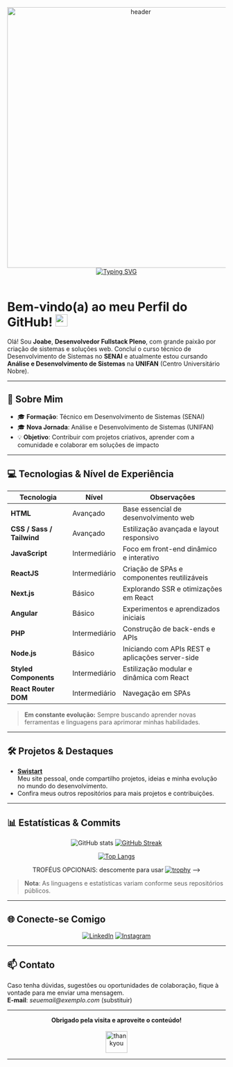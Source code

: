<!-- CABEÇALHO OU BANNER OPCIONAL -->
<div align="center">
  <img src="https://media.giphy.com/media/k0ijJhqrUP4T2EvmJ1/giphy.gif" width="600" alt="header"/>
</div>

<!-- TÍTULO ANIMADO (Typing SVG) -->
<div align="center">
  <a href="https://github.com/joabe-nascimento">
    <img src="https://readme-typing-svg.herokuapp.com?font=Fira+Code&size=26&pause=1000&color=F7F7F7&center=true&vCenter=true&width=500&lines=Desenvolvedor+Fullstack+Pleno;Apaixonado+por+Tecnologia;Bem-vindo+ao+meu+Perfil!" alt="Typing SVG" />
  </a>
</div>

<br>

# **Bem-vindo(a) ao meu Perfil do GitHub!** <img src="https://media.giphy.com/media/hvRJCLFzcasrR4ia7z/giphy.gif" width="28">

Olá! Sou **Joabe**, **Desenvolvedor Fullstack Pleno**, com grande paixão por criação de sistemas e soluções web. Concluí o curso técnico de Desenvolvimento de Sistemas no **SENAI** e atualmente estou cursando **Análise e Desenvolvimento de Sistemas** na **UNIFAN** (Centro Universitário Nobre).

---

## **🚀 Sobre Mim**
- 🎓 **Formação**: Técnico em Desenvolvimento de Sistemas (SENAI)  
- 🎓 **Nova Jornada**: Análise e Desenvolvimento de Sistemas (UNIFAN)  
- 💡 **Objetivo**: Contribuir com projetos criativos, aprender com a comunidade e colaborar em soluções de impacto

---

## **💻 Tecnologias & Nível de Experiência**

| Tecnologia                 | Nível         | Observações                                        |
|---------------------------|---------------|----------------------------------------------------|
| **HTML**                  | Avançado      | Base essencial de desenvolvimento web              |
| **CSS / Sass / Tailwind** | Avançado      | Estilização avançada e layout responsivo           |
| **JavaScript**            | Intermediário | Foco em front-end dinâmico e interativo            |
| **ReactJS**               | Intermediário | Criação de SPAs e componentes reutilizáveis        |
| **Next.js**               | Básico        | Explorando SSR e otimizações em React              |
| **Angular**               | Básico        | Experimentos e aprendizados iniciais               |
| **PHP**                   | Intermediário | Construção de back-ends e APIs                     |
| **Node.js**               | Básico        | Iniciando com APIs REST e aplicações server-side   |
| **Styled Components**     | Intermediário | Estilização modular e dinâmica com React           |
| **React Router DOM**      | Intermediário | Navegação em SPAs                                  |

> **Em constante evolução:** Sempre buscando aprender novas ferramentas e linguagens para aprimorar minhas habilidades.

---

## **🛠️ Projetos & Destaques**

- **[Swistart]([https://swistart.com/])**  
  Meu site pessoal, onde compartilho projetos, ideias e minha evolução no mundo do desenvolvimento.
- Confira meus outros repositórios para mais projetos e contribuições.

---

## **📊 Estatísticas & Commits**

<div align="center">

<!-- Substitua 'joabe-nascimento' pelo seu usuário do GitHub, caso seja diferente -->
![GitHub stats](https://github-readme-stats.vercel.app/api?username=joabe-nascimento&show_icons=true&theme=dracula&include_all_commits=true)
[![GitHub Streak](https://github-readme-streak-stats.herokuapp.com?user=joabe-nascimento&theme=dracula)](https://git.io/streak-stats)

[![Top Langs](https://github-readme-stats.vercel.app/api/top-langs/?username=joabe-nascimento&layout=compact&theme=dracula)](https://github.com/anuraghazra/github-readme-stats)

TROFÉUS OPCIONAIS: descomente para usar
[![trophy](https://github-profile-trophy.vercel.app/?username=joabe-nascimento&theme=dracula&row=1)](https://github.com/ryo-ma/github-profile-trophy)
-->
</div>

> **Nota**: As linguagens e estatísticas variam conforme seus repositórios públicos.

---

## **🌐 Conecte-se Comigo**

<div align="center">
  
[![LinkedIn](https://img.shields.io/badge/LinkedIn-0077B5?style=for-the-badge&logo=linkedin&logoColor=white)](https://www.linkedin.com/in/joabe-nascimento-632345211/)
[![Instagram](https://img.shields.io/badge/Instagram-E4405F?style=for-the-badge&logo=instagram&logoColor=white)](https://www.instagram.com/joabenascimentooficial/)

</div>

---

## **📫 Contato**

Caso tenha dúvidas, sugestões ou oportunidades de colaboração, fique à vontade para me enviar uma mensagem.  
**E-mail**: _seuemail@exemplo.com_ (substituir)

---

<div align="center">
  <strong>Obrigado pela visita e aproveite o conteúdo!</strong>
  <br><br>
  <img src="https://media.giphy.com/media/jTNG3RF6EwbkpD4LZx/giphy.gif" width="50" alt="thankyou"/>
</div>

---
<!-- Fim do README -->

